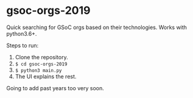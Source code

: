 # gsoc-orgs-2019

Quick searching for GSoC orgs based on their technologies. Works with python3.6+. 

Steps to run:
1. Clone the repository.
2. `$ cd gsoc-orgs-2019`
3. `$ python3 main.py`
4. The UI explains the rest. 

Going to add past years too very soon. 
